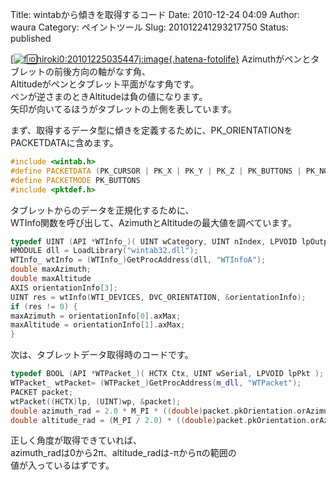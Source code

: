 Title: wintabから傾きを取得するコード
Date: 2010-12-24 04:09
Author: waura
Category: ペイントツール
Slug: 201012241293217750
Status: published

[[![f:id:hiroki0:20101225035447j:image](http://cdn-ak.f.st-hatena.com/images/fotolife/h/hiroki0/20101225/20101225035447.jpg "f:id:hiroki0:20101225035447j:image"){.hatena-fotolife}](http://f.hatena.ne.jp/hiroki0/20101225035447)
Azimuthがペンとタブレットの前後方向の軸がなす角、  
Altitudeがペンとタブレット平面がなす角です。  
ペンが逆さまのときAltitudeは負の値になります。  
矢印が向いてるほうがタブレットの上側を表しています。

まず、取得するデータ型に傾きを定義するために、PK_ORIENTATIONをPACKETDATAに含めます。

```cpp
#include <wintab.h>
#define PACKETDATA (PK_CURSOR | PK_X | PK_Y | PK_Z | PK_BUTTONS | PK_NORMAL_PRESSURE | PK_ORIENTATION)
#define PACKETMODE PK_BUTTONS
#include <pktdef.h>
```

タブレットからのデータを正規化するために、  
WTInfo関数を呼び出して、AzimuthとAltitudeの最大値を調べています。

```cpp
typedef UINT (API *WTInfo_)( UINT wCategory, UINT nIndex, LPVOID lpOutput );
HMODULE dll = LoadLibrary("wintab32.dll");
WTInfo_ wtInfo = (WTInfo_)GetProcAddress(dll, "WTInfoA");
double maxAzimuth;
double maxAltitude
AXIS orientationInfo[3];
UINT res = wtInfo(WTI_DEVICES, DVC_ORIENTATION, &orientationInfo);
if (res != 0) {
maxAzimuth = orientationInfo[0].axMax;
maxAltitude = orientationInfo[1].axMax;
}
```

次は、タブレットデータ取得時のコードです。

```cpp
typedef BOOL (API *WTPacket_)( HCTX Ctx, UINT wSerial, LPVOID lpPkt );
WTPacket_ wtPacket= (WTPacket_)GetProcAddress(m_dll, "WTPacket");
PACKET packet;
wtPacket((HCTX)lp, (UINT)wp, &packet);
double azimuth_rad = 2.0 * M_PI * ((double)packet.pkOrientation.orAzimuth / maxAzimuth);
double altitude_rad = (M_PI / 2.0) * ((double)packet.pkOrientation.orAzimuth/ maxAltitude);
```

正しく角度が取得できていれば、  
azimuth_radは0から2π、altitude_radは-πからπの範囲の  
値が入っているはずです。
